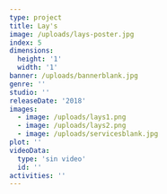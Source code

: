 ```yaml
---
type: project
title: Lay's
image: /uploads/lays-poster.jpg
index: 5
dimensions:
  height: '1'
  width: '1'
banner: /uploads/bannerblank.jpg
genre: ''
studio: ''
releaseDate: '2018'
images:
  - image: /uploads/lays1.png
  - image: /uploads/lays2.png
  - image: /uploads/servicesblank.jpg
plot: ''
videoData:
  type: 'sin video'
  id: ''
activities: ''
---
```


